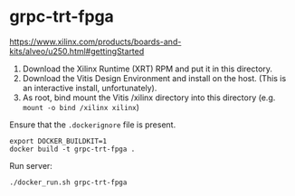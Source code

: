 # grpc-trt-fpga


https://www.xilinx.com/products/boards-and-kits/alveo/u250.html#gettingStarted

1. Download the Xilinx Runtime (XRT) RPM and put it in this directory.
2. Download the Vitis Design Environment and install on the host. (This is an interactive install, unfortunately).
3. As root, bind mount the Vitis /xilinx directory into this directory (e.g. `mount -o bind /xilinx xilinx`)

Ensure that the `.dockerignore` file is present.

```
export DOCKER_BUILDKIT=1 
docker build -t grpc-trt-fpga .
```

Run server:
```
./docker_run.sh grpc-trt-fpga
```



